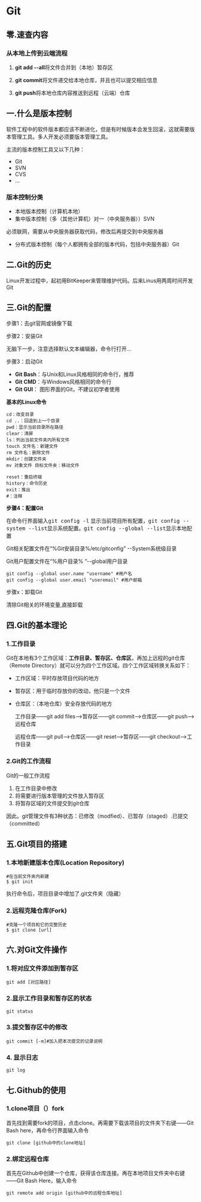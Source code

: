 # Git

## 零.速查内容

### 从本地上传到云端流程

1. **git add \-\-all**将文件合并到（本地）暂存区

2. **git commit**将文件递交给本地仓库，并且也可以提交相应信息

3. **git push**将本地仓库内容推送到远程（云端）仓库

## 一.什么是版本控制

软件工程中的软件版本都应该不断进化，但是有时候版本会发生回滚，这就需要版本管理工具。多人开发必须要版本管理工具。

主流的版本控制工具又以下几种：

- Git
- SVN
- CVS
- ...

### 版本控制分类

- 本地版本控制（计算机本地）
- 集中版本控制（多（其他计算机）对一（中央服务器））SVN

必须联网，需要从中央服务器获取代码，修改后再提交到中央服务器

- 分布式版本控制（每个人都拥有全部的版本代码，包括中央服务器）Git

## 二.Git的历史

Linux开发过程中，起初用BitKeeper来管理维护代码。后来Linus用两周时间开发Git

## 三.Git的配置

步骤1：去git官网或镜像下载

步骤2：安装Git

无脑下一步，注意选择默认文本编辑器，命令行打开...

步骤3：启动Git

- **Git Bash**：与Unix和Linux风格相同的命令行，推荐
- **Git CMD**：与Windows风格相同的命令行
- **Git GUI**： 图形界面的Git，不建议初学者使用

**基本的Linux命令**

~~~ shell
cd：改变目录
cd ..：回退到上一个目录
pwd：显示当前目录所在路径
clear：清屏
ls：列出当前文件夹内所有文件
touch 文件名：新建文件
rm 文件名：删除文件
mkdir：创建文件夹
mv 对象文件 目标文件夹：移动文件

reset：重启终端
history：命令历史
exit：推出
#：注释
~~~

**步骤4：配置Git**

在命令行界面输入<kbd>git config -l</kbd> 显示当前项目所有配置，<kbd>git config --system --list</kbd>显示系统配置。<kbd>git config --global --list</kbd>显示本地配置

Git相关配置文件在“%Git安装目录%/etc/gitconfig” --System系统级目录

Git用户配置文件在“%用户目录% ”--global用户目录

~~~ shell
git config --global user.name "username" #用户名
git config --global user.email "useremail" #用户邮箱
~~~

步骤x：卸载Git

清除Git相关的环境变量,直接卸载

## 四.Git的基本理论

### 1.工作目录

Git在本地有3个工作区域：**工作目录、暂存区、仓库区**，再加上远程的git仓库（Remote Directory）就可以分为四个工作区域。四个工作区域转换关系如下：

- 工作区域：平时存放项目代码的地方

- 暂存区：用于临时存放你的改动，他只是一个文件

- 仓库区：（本地仓库）安全存放代码的地方

  工作目录——git add files-->暂存区——git commit-->仓库区——git push-->远程仓库

  远程仓库——git pull-->仓库区——git reset-->暂存区——git checkout-->工作目录

### 2.Git的工作流程

Git的一般工作流程

1. 在工作目录中修改
2. 将需要进行版本管理的文件放入暂存区
3. 将暂存区域的文件提交到git仓库

因此。git管理文件有3种状态：已修改（modfied）、已暂存（staged）.已提交（committed）

## 五.Git项目的搭建

### 1.本地新建版本仓库(Location Repository)

~~~ shell
#在当前文件夹内新建
$ git init
~~~

执行命令后，项目目录中增加了.git文件夹（隐藏）

### 2.远程克隆仓库(Fork)

~~~ shell
#克隆一个项目和它的完整历史
$ git clone [url]
~~~

## 六.对Git文件操作

### 1.将对应文件添加到暂存区

~~~ shell
git add [对应路径]
~~~

### 2.显示工作目录和暂存区的状态

~~~ shell
git status
~~~

### 3.提交暂存区中的修改

~~~ shell
git commit [-m]#加入把本次提交的记录说明
~~~

### 4. 显示日志

~~~ shell
git log
~~~

## 七.Github的使用

### 1.clone项目（）fork

首先找到需要fork的项目，点击clone。再需要下载该项目的文件夹下右键——Git Bash here，再命令行界面输入命令

~~~ shell
git clone [github中的clone地址]
~~~

### 2.绑定远程仓库

首先在Github中创建一个仓库，获得该仓库连接。再在本地项目文件夹中右键——Git Bash Here，输入命令

~~~ shell
git remote add origin [github中的远程仓库地址]
~~~
